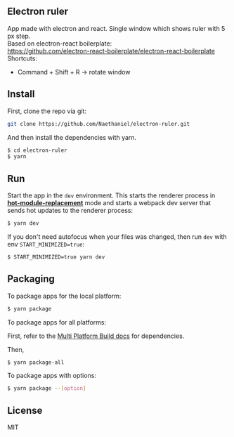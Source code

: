 ## Electron ruler

App made with electron and react. Single window which shows ruler with 5 px step. <br/>
Based on electron-react boilerplate: <br/>https://github.com/electron-react-boilerplate/electron-react-boilerplate
Shortcuts:

  * Command + Shift + R -> rotate window 

## Install


First, clone the repo via git:

```bash
git clone https://github.com/Naethaniel/electron-ruler.git
```

And then install the dependencies with yarn.

```bash
$ cd electron-ruler
$ yarn
```

## Run

Start the app in the `dev` environment. This starts the renderer process in [**hot-module-replacement**](https://webpack.js.org/guides/hmr-react/) mode and starts a webpack dev server that sends hot updates to the renderer process:

```bash
$ yarn dev
```

If you don't need autofocus when your files was changed, then run `dev` with env `START_MINIMIZED=true`:

```bash
$ START_MINIMIZED=true yarn dev
```

## Packaging

To package apps for the local platform:

```bash
$ yarn package
```

To package apps for all platforms:

First, refer to the [Multi Platform Build docs](https://www.electron.build/multi-platform-build) for dependencies.

Then,

```bash
$ yarn package-all
```

To package apps with options:

```bash
$ yarn package --[option]
```

## License

MIT
